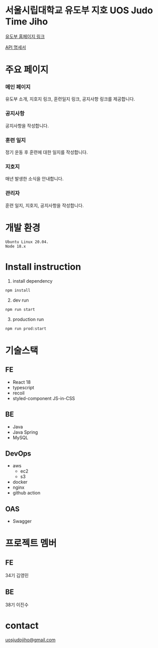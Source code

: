 # 서울시립대학교 유도부 지호 UOS Judo Time Jiho

[유도부 홈페이지 링크](https://uosjudo.com)

[API 명세서](https://uosjudo.com/api/docs)

# 주요 페이지

### 메인 페이지

유도부 소개, 지호지 링크, 훈련일지 링크, 공지사항 링크를 제공합니다.

### 공지사항

공지사항을 작성합니다.

### 훈련 일지

정기 운동 후 훈련에 대한 일지를 작성합니다.

### 지호지

매년 발생한 소식을 안내합니다.

### 관리자

훈련 일지, 지호지, 공지사항을 작성합니다.

# 개발 환경

```bash
Ubuntu Linux 20.04.
Node 18.x
```

# Install instruction

1. install dependency

```bash
npm install
```

2. dev run

```bash
npm run start
```

3. production run

```bash
npm run prod:start
```

# 기술스택

## FE

- React 18
- typescript
- recoil
- styled-component JS-in-CSS

## BE

- Java
- Java Spring
- MySQL

## DevOps

- aws
  - ec2
  - s3
- docker
- nginx
- github action

## OAS

- Swagger

# 프로젝트 멤버

## FE

34기 김영민

## BE

38기 이진수

# contact

[uosjudojiho@gmail.com](mailto:uosjudojiho@gmail.com)
